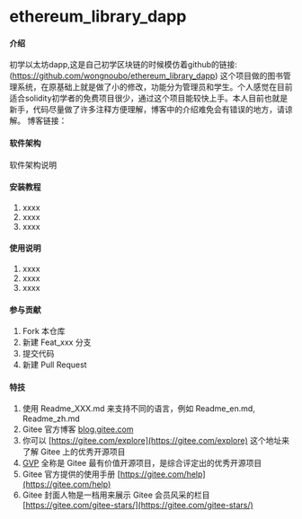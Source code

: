 # ethereum_library_dapp

#### 介绍
初学以太坊dapp,这是自己初学区块链的时候模仿着github的链接: (https://github.com/wongnoubo/ethereum_library_dapp)
这个项目做的图书管理系统，在原基础上就是做了小的修改，功能分为管理员和学生。个人感觉在目前适合solidity初学者的免费项目很少，通过这个项目能较快上手。本人目前也就是新手，代码尽量做了许多注释方便理解，博客中的介绍难免会有错误的地方，请谅解。
博客链接：

#### 软件架构
软件架构说明


#### 安装教程

1.  xxxx
2.  xxxx
3.  xxxx

#### 使用说明

1.  xxxx
2.  xxxx
3.  xxxx

#### 参与贡献

1.  Fork 本仓库
2.  新建 Feat_xxx 分支
3.  提交代码
4.  新建 Pull Request


#### 特技

1.  使用 Readme\_XXX.md 来支持不同的语言，例如 Readme\_en.md, Readme\_zh.md
2.  Gitee 官方博客 [blog.gitee.com](https://blog.gitee.com)
3.  你可以 [https://gitee.com/explore](https://gitee.com/explore) 这个地址来了解 Gitee 上的优秀开源项目
4.  [GVP](https://gitee.com/gvp) 全称是 Gitee 最有价值开源项目，是综合评定出的优秀开源项目
5.  Gitee 官方提供的使用手册 [https://gitee.com/help](https://gitee.com/help)
6.  Gitee 封面人物是一档用来展示 Gitee 会员风采的栏目 [https://gitee.com/gitee-stars/](https://gitee.com/gitee-stars/)
